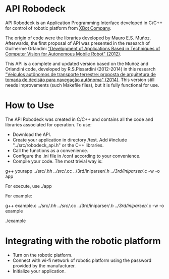 API Robodeck
============

API Robodeck is an Application Programming Interface developed in C/C++  for control of robotic platform from [XBot Company](http://www.xbot.com.br/).

The origin of code were the libraries developed by Mauro E.S. Muñoz. Afterwards, the first proposal of API was presented in the research of Guilherme Orlandini ["Development of Applications Based in Techniques of Computer Vision for Autonomous Mobile Robot" (2012)](http://www.xbot.com.br/wp-content/uploads/2012/10/Disserta%C3%A7%C3%A3o_Guilherme_V4_revisado_pos_defesa-2_corrigido_final.pdf).

This API is a complete and updated version based on the Muñoz and Orlandini code, developed by R.S.Pissardini (2012-2014) in this research ["Veículos autônomos de transporte terrestre: proposta de arquitetura de tomada de decisão para navegação autônoma" (2014)](https://teses.usp.br/teses/disponiveis/3/3138/tde-26082015-161805/pt-br.php). This version still needs improvements (such Makefile files), but it is fully functional for use.

How to Use
==========

The API Robodeck was created in C/C++ and contains all the code and libraries associated for operation. To use:

* Download the API.
* Create your application in directory /test. Add #include "../src/robodeck_api.h"  or the C++ libraries.
* Call the functions as a convenience.
* Configure the .ini file in /conf according to your convenience.
* Compile your code. The most trivial way is:

g++ yourapp ../src/*.hh ../src/*.cc ../3rd/iniparser/*.h ../3rd/iniparser/*.c   -w -o app

For execute, use ./app

For example:

g++ example.c ../src/*.hh ../src/*.cc ../3rd/iniparser/*.h ../3rd/iniparser/*.c   -w -o example

./example

Integrating with the robotic platform
=====================================

* Turn on the robotic platform.
* Connect with wi-fi network of  robotic platform using the password provided by the manufacturer.
* Initialize your application.
